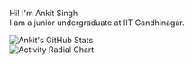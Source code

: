 Hi! I'm Ankit Singh<br>I am a junior undergraduate at IIT Gandhinagar.

![Ankit's GitHub Stats](https://github-readme-stats.vercel.app/api?username=AnkitS-21&show_icons=true&theme=radical) <br>![Activity Radial Chart](https://raw.githubusercontent.com/AnkitS-21/AnkitS-21/main/path-to-image.png)
</br>
